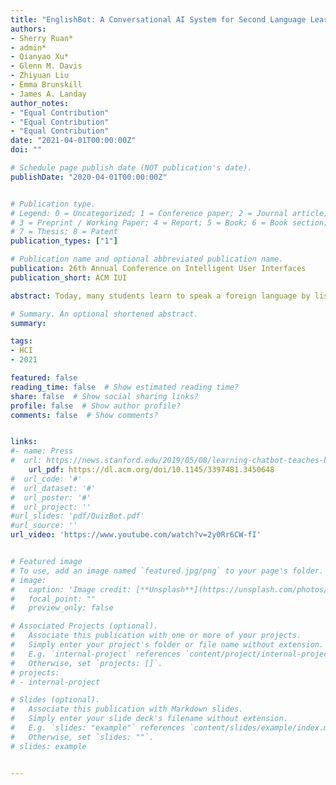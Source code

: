 ```yaml
---
title: "EnglishBot: A Conversational AI System for Second Language Learning"
authors:
- Sherry Ruan*
- admin*
- Qianyao Xu*
- Glenn M. Davis
- Zhiyuan Liu
- Emma Brunskill
- James A. Landay
author_notes:
- "Equal Contribution"
- "Equal Contribution"
- "Equal Contribution"
date: "2021-04-01T00:00:00Z"
doi: ""

# Schedule page publish date (NOT publication's date).
publishDate: "2020-04-01T00:00:00Z"


# Publication type.
# Legend: 0 = Uncategorized; 1 = Conference paper; 2 = Journal article;
# 3 = Preprint / Working Paper; 4 = Report; 5 = Book; 6 = Book section;
# 7 = Thesis; 8 = Patent
publication_types: ["1"]

# Publication name and optional abbreviated publication name.
publication: 26th Annual Conference on Intelligent User Interfaces
publication_short: ACM IUI

abstract: Today, many students learn to speak a foreign language by listening to and repeating pre-recorded materials. This is due to the lack of practice opportunities with human partners. Leveraging recent advancements in AI, Speech, and NLP, we developed EnglishBot, a language learning chatbot that converses with students interactively on college-related topics and provides adaptive feedback. We evaluated EnglishBot against a traditional listen-and-repeat interface with 56 Chinese college students through two six-day user studies under both voluntary and fixed-usage conditions. Results show that students were more engaged with EnglishBot and voluntarily spent 2.1 times more time interacting with it. Students’ fluency also improved more with  EnglishBot under the IELTS grading standard. Our results suggest that chatbots are an effective learning tool to engage students and have great potential to enhance foreign learners’ speaking abilities.

# Summary. An optional shortened abstract.
summary:

tags:
- HCI
- 2021

featured: false
reading_time: false  # Show estimated reading time?
share: false  # Show social sharing links?
profile: false  # Show author profile?
comments: false  # Show comments?


links:
#- name: Press
#  url: https://news.stanford.edu/2019/05/08/learning-chatbot-teaches-beats-flashcards/
	url_pdf: https://dl.acm.org/doi/10.1145/3397481.3450648
#  url_code: '#'
#  url_dataset: '#'
#  url_poster: '#'
#  url_project: ''
#url_slides: 'pdf/QuizBot.pdf'
#url_source: ''
url_video: 'https://www.youtube.com/watch?v=2y0Rr6CW-fI'


# Featured image
# To use, add an image named `featured.jpg/png` to your page's folder.
# image:
#   caption: 'Image credit: [**Unsplash**](https://unsplash.com/photos/pLCdAaMFLTE)'
#   focal_point: ""
#   preview_only: false

# Associated Projects (optional).
#   Associate this publication with one or more of your projects.
#   Simply enter your project's folder or file name without extension.
#   E.g. `internal-project` references `content/project/internal-project/index.md`.
#   Otherwise, set `projects: []`.
# projects:
# - internal-project

# Slides (optional).
#   Associate this publication with Markdown slides.
#   Simply enter your slide deck's filename without extension.
#   E.g. `slides: "example"` references `content/slides/example/index.md`.
#   Otherwise, set `slides: ""`.
# slides: example


---
```



<!-- {{% callout note %}}
Click the *Cite* button above to demo the feature to enable visitors to import publication metadata into their reference management software.
{{% /callout %}}

{{% callout note %}}
Create your slides in Markdown - click the *Slides* button to check out the example.
{{% /callout %}}

Supplementary notes can be added here, including [code, math, and images](https://wowchemy.com/docs/writing-markdown-latex/). -->
